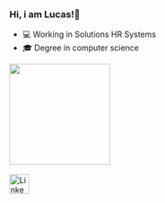 ### Hi, i am Lucas!👋
- 💻 Working in Solutions HR Systems
- 🎓 Degree in computer science
<div> 
<img height ="180em" src="https://github-readme-stats.vercel.app/api?username=LucassSN&show_icons=true&theme=dark&hide=contribs,prs"><br><br>
  <a href="https://www.linkedin.com/in/lucas-souza-nascimento-0b38981aa"><img src="https://img.shields.io/badge/LinkedIn-0077B5?style=for-the-badge&logo=linkedin&logoColor=white" alt="Linkedin" height="35"></a>
</div>
